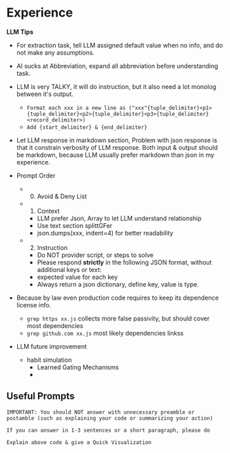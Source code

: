 # Experience

**LLM Tips**

- For extraction task, tell LLM assigned default value when no info, and do not make any assumptions.
- AI sucks at Abbreviation, expand all abbreviation before understanding task.
- LLM is very TALKY, it will do instruction, but it also need a lot monolog between it's output.
  - `Format each xxx in a new line as ("xxx"{tuple_delimiter}<p1>{tuple_delimiter}<p2>{tuple_delimiter}<p3>{tuple_delimiter}<record_delimiter>)`
  - `Add {start_delimiter} & {end_delimiter}`
- Let LLM response in markdown section, Problem with json response is that it constrain verbosity of LLM response. Both input & output should be markdown, because LLM usually prefer markdown than json in my experience.

- Prompt Order
  - 0) Avoid & Deny List
  - 1) Context
    - LLM prefer Json, Array to let LLM understand relationship
    - Use text section splittGFer
    - json.dumps(xxx, indent=4) for better readability
  - 2) Instruction
    - Do NOT provider script, or steps to solve
    - Please respond **strictly** in the following JSON format, without additional keys or text:
    - expected value for each key
    - Always return a json dictionary, define key, value is type.
- Because by law even production code requires to keep its dependence license info.
  - `grep https xx.js` collects more false passivity, but should cover most dependencies
  - `grep github.com xx.js` most likely dependencies linkss

- LLM future improvement
  - habit simulation
    - Learned Gating Mechanisms
    -

## Useful Prompts

```
IMPORTANT: You should NOT answer with unnecessary preamble or postamble (such as explaining your code or summarizing your action)

If you can answer in 1-3 sentences or a short paragraph, please do

Explain above code & give a Quick Visualization
```
